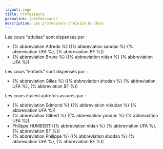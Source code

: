 ```yaml
---
layout: page
title: Professeurs
permalink: /professeurs/
description: Les professeurs d'Aïkido du dojo
---
```

Les cours "adultes" sont dispensés par :

* {% abbreviation Alfredo %} ({% abbreviation sandan %} {% abbreviation UFA %}, {% abbreviation BF %})
* {% abbreviation Bruno %} ({% abbreviation nidan %} {% abbreviation UFA %})

Les cours "enfants" sont dispensés par :

* {% abbreviation Gilles %} ({% abbreviation shodan %} {% abbreviation UFA %}, {% abbreviation BF %})

Les cours étaient autrefois assurés par :

* {% abbreviation Edmond %} ({% abbreviation rokudan %} {% abbreviation UFA %})
* {% abbreviation Gilbert %} ({% abbreviation yondan %} {% abbreviation UFA %})
* Philippe HUMBERT ({% abbreviation nidan %} {% abbreviation UFA %}, {% abbreviation BF %})
* {% abbreviation Philippe %} ({% abbreviation shodan %} {% abbreviation UFA %}, {% abbreviation BF %})
